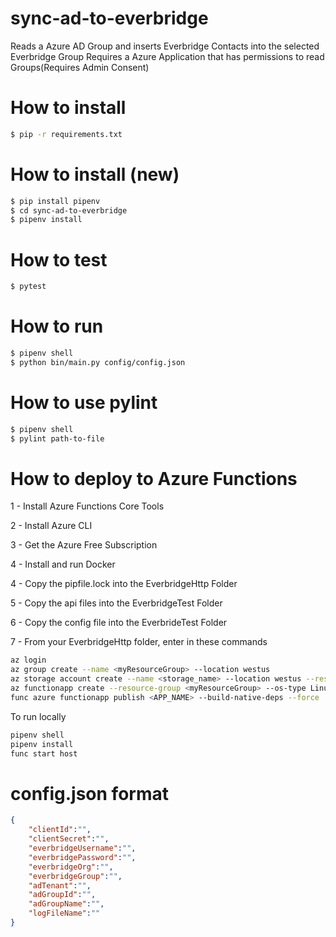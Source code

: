 # sync-ad-to-everbridge
Reads a Azure AD Group and inserts Everbridge Contacts into the selected Everbridge Group 
Requires a Azure Application that has permissions to read Groups(Requires Admin Consent)

# How to install
```bash
$ pip -r requirements.txt 
```
# How to install (new)
```bash
$ pip install pipenv
$ cd sync-ad-to-everbridge
$ pipenv install
```
# How to test
```bash
$ pytest
```
# How to run
```bash
$ pipenv shell
$ python bin/main.py config/config.json
```
# How to use pylint
```bash
$ pipenv shell
$ pylint path-to-file
```
# How to deploy to Azure Functions
1 - Install  Azure Functions Core Tools

2 - Install Azure CLI

3 - Get the Azure Free Subscription

4 - Install and run Docker

4 - Copy the pipfile.lock into the EverbridgeHttp Folder

5 - Copy the api files into the EverbridgeTest Folder

6 - Copy the config file into the EverbrideTest Folder

7 - From your EverbridgeHttp folder, enter in these commands
```bash
az login
az group create --name <myResourceGroup> --location westus
az storage account create --name <storage_name> --location westus --resource-group <myResourceGroup> --sku Standard_LRS
az functionapp create --resource-group <myResourceGroup> --os-type Linux --consumption-plan-location westus  --runtime python --name <APP_NAME> --storage-account  <storage_name>
func azure functionapp publish <APP_NAME> --build-native-deps --force
```

To run locally

```bash
pipenv shell
pipenv install
func start host
```
# config.json format
```json
{ 
	"clientId":"", 
	"clientSecret":"", 
	"everbridgeUsername":"", 
	"everbridgePassword":"", 
	"everbridgeOrg":"", 
	"everbridgeGroup":"", 
	"adTenant":"", 
	"adGroupId":"", 
	"adGroupName":"", 
	"logFileName":""
}
```
